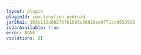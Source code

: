 ```yaml
---
layout: plugin
pluginId: com.tonyfinn.pydroid
jarSha1: 103c113a68276791595a36928ee9771cc0653926
isJarAvailable: true
error: NONE
violations: []

---
```

